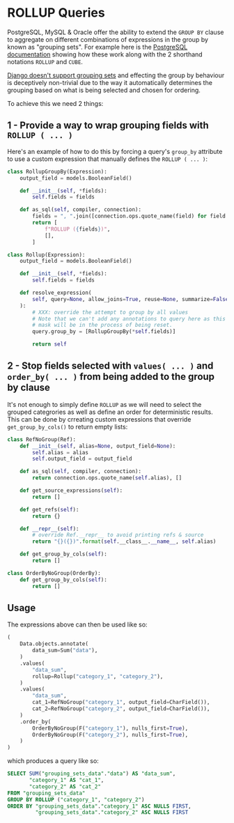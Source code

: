 ROLLUP Queries
==============

PostgreSQL, MySQL & Oracle offer the ability to extend the `GROUP BY` clause to aggregate on different combinations of
expressions in the group by known as "grouping sets". For example here is the [PostgreSQL
documentation](https://www.postgresql.org/docs/current/queries-table-expressions.html#QUERIES-GROUPING-SETS) showing how
these work along with the 2 shorthand notations `ROLLUP` and `CUBE`.

[Django doesn't support grouping sets](https://code.djangoproject.com/ticket/27646) and effecting the group by behaviour
is deceptively non-trivial due to the way it automatically determines the grouping based on what is being selected and
chosen for ordering.

To achieve this we need 2 things:


1 - Provide a way to wrap grouping fields with `ROLLUP ( ... )`
---------------------------------------------------------------

Here's an example of how to do this by forcing a query's `group_by` attribute to use a custom expression that manually
defines the `ROLLUP ( ... )`:

```python
class RollupGroupBy(Expression):
    output_field = models.BooleanField()

    def __init__(self, *fields):
        self.fields = fields

    def as_sql(self, compiler, connection):
        fields = ", ".join([connection.ops.quote_name(field) for field in self.fields])
        return [
            f"ROLLUP ({fields})",
            [],
        ]

class Rollup(Expression):
    output_field = models.BooleanField()

    def __init__(self, *fields):
        self.fields = fields

    def resolve_expression(
        self, query=None, allow_joins=True, reuse=None, summarize=False, for_save=False
    ):
        # XXX: override the attempt to group by all values
        # Note that we can't add any annotations to query here as this expression will be used with values() and the
        # mask will be in the process of being reset.
        query.group_by = [RollupGroupBy(*self.fields)]

        return self
```


2 - Stop fields selected with `values( ... )` and `order_by( ... )` from being added to the group by clause
-----------------------------------------------------------------------------------------------------------

It's not enough to simply define `ROLLUP` as we will need to select the grouped categrories as well as define an order
for deterministic results.  This can be done by crreating custom expressions that override `get_group_by_cols()` to
return empty lists:

```python
class RefNoGroup(Ref):
    def __init__(self, alias=None, output_field=None):
        self.alias = alias
        self.output_field = output_field

    def as_sql(self, compiler, connection):
        return connection.ops.quote_name(self.alias), []

    def get_source_expressions(self):
        return []

    def get_refs(self):
        return {}

    def __repr__(self):
        # override Ref.__repr__ to avoid printing refs & source
        return "{}({})".format(self.__class__.__name__, self.alias)

    def get_group_by_cols(self):
        return []

class OrderByNoGroup(OrderBy):
    def get_group_by_cols(self):
        return []
```


Usage
-----

The expressions above can then be used like so:

```python
(
    Data.objects.annotate(
        data_sum=Sum("data"),
    )
    .values(
        "data_sum",
        rollup=Rollup("category_1", "category_2"),
    )
    .values(
        "data_sum",
        cat_1=RefNoGroup("category_1", output_field=CharField()),
        cat_2=RefNoGroup("category_2", output_field=CharField()),
    )
    .order_by(
        OrderByNoGroup(F("category_1"), nulls_first=True),
        OrderByNoGroup(F("category_2"), nulls_first=True),
    )
)
```

which produces a query like so:

```sql
SELECT SUM("grouping_sets_data"."data") AS "data_sum",
       "category_1" AS "cat_1",
       "category_2" AS "cat_2"
FROM "grouping_sets_data"
GROUP BY ROLLUP ("category_1", "category_2")
ORDER BY "grouping_sets_data"."category_1" ASC NULLS FIRST,
         "grouping_sets_data"."category_2" ASC NULLS FIRST
```
